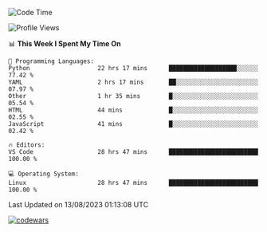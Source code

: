 <!--START_SECTION:waka-->
![Code Time](http://img.shields.io/badge/Code%20Time-288%20hrs%2019%20mins-blue)

![Profile Views](http://img.shields.io/badge/Profile%20Views-0-blue)

📊 **This Week I Spent My Time On** 

```text
💬 Programming Languages: 
Python                   22 hrs 17 mins      ███████████████████░░░░░░   77.42 % 
YAML                     2 hrs 17 mins       ██░░░░░░░░░░░░░░░░░░░░░░░   07.97 % 
Other                    1 hr 35 mins        █░░░░░░░░░░░░░░░░░░░░░░░░   05.54 % 
HTML                     44 mins             █░░░░░░░░░░░░░░░░░░░░░░░░   02.55 % 
JavaScript               41 mins             █░░░░░░░░░░░░░░░░░░░░░░░░   02.42 % 

🔥 Editors: 
VS Code                  28 hrs 47 mins      █████████████████████████   100.00 % 

💻 Operating System: 
Linux                    28 hrs 47 mins      █████████████████████████   100.00 % 
```


 Last Updated on 13/08/2023 01:13:08 UTC
<!--END_SECTION:waka-->
[![codewars](https://www.codewars.com/users/Delitel/badges/large)](https://www.codewars.com/users/Delitel)   

